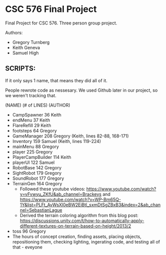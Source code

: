 # CSC 576 Final Project
Final Project for CSC 576. Three person group project.

Authors:
- Gregory Turnberg
- Keith Geneva
- Samuel High

## SCRIPTS:
If it only says 1 name, that means they did all of it.

People rewrote code as nessesary. We used Github later in our project, so we weren't tracking that. 

(NAME)		(# of LINES)		(AUTHOR)

- CampSpawner 		36	Keith
- endMenu 			37	Keith
- FlareRefill 		29	Keith
- footsteps 			64	Gregory 
- GameManager 		208	Gregory (Keith, lines 82-88, 168-171)
- Inventory 			159	Samuel (Keith, lines 119-224)
- mainMenu 			88	Gregory 
- player 			225	Gregory 
- PlayerCampBuilder	114	Keith
- playerUI			122	Samuel
- RobotBase			142	Gregory
- SightRobot			179	Gregory
- SoundRobot			177	Gregory
- TerrainGen			164	Gregory
    - Followed these youtube videos: https://www.youtube.com/watch?v=vFvwyu_ZKfU&ab_channel=Brackeys and https://www.youtube.com/watch?v=WP-Bm65Q-1Y&list=PLFt_AvWsXl0eBW2EiBtl_sxmDtSgZBxB3&index=2&ab_channel=SebastianLague
    - Derived the terrain coloring algorithm from this blog post: https://discussions.unity.com/t/how-to-automatically-apply-different-textures-on-terrain-based-on-height/2013/2
- toss				96	Gregory
- The hours of  concept creation, finding assets, placing objects, repositioning them, checking lighting, ingerating code, and testing all of that - eveyone
